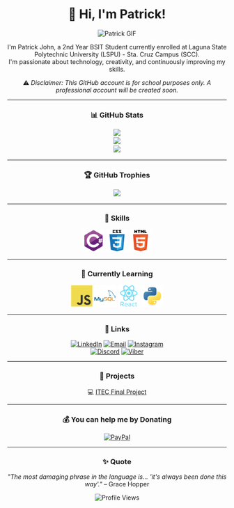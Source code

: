 <div align="center">

<h1> 👋 Hi, I'm Patrick! </h1>

<p>
  <img src="https://i.imgur.com/zUpYJCH.gif" width="100%" height="200" alt="Patrick GIF"/>
</p>

I'm Patrick John, a 2nd Year BSIT Student currently enrolled at Laguna State Polytechnic University (LSPU) - Sta. Cruz Campus (SCC).  
I'm passionate about technology, creativity, and continuously improving my skills.  

⚠️ *Disclaimer: This GitHub account is for school purposes only. A professional account will be created soon.*

---

### 📊 **GitHub Stats**
![](https://github-readme-stats.vercel.app/api?username=Snowden199x&theme=dark&hide_border=false&include_all_commits=false&count_private=false)  
![](https://nirzak-streak-stats.vercel.app/?user=Snowden199x&theme=dark&hide_border=false)  
![](https://github-readme-stats.vercel.app/api/top-langs/?username=Snowden199x&theme=dark&hide_border=false&include_all_commits=false&count_private=false&layout=compact)

---

### 🏆 **GitHub Trophies**
![](https://github-profile-trophy.vercel.app/?username=Snowden199x&theme=radical&no-frame=false&no-bg=true&margin-w=4)

---

### 🎯 **Skills**
<p>
  <img src="https://raw.githubusercontent.com/devicons/devicon/master/icons/csharp/csharp-original.svg" width="50"/>
  <img src="https://raw.githubusercontent.com/devicons/devicon/master/icons/css3/css3-original-wordmark.svg" width="50"/>
  <img src="https://raw.githubusercontent.com/devicons/devicon/master/icons/html5/html5-original-wordmark.svg" width="50"/>
</p>

---

### 🌱 **Currently Learning**
<p>
  <img src="https://raw.githubusercontent.com/devicons/devicon/master/icons/javascript/javascript-original.svg" width="50"/>
  <img src="https://raw.githubusercontent.com/devicons/devicon/master/icons/mysql/mysql-original-wordmark.svg" width="50"/>
  <img src="https://raw.githubusercontent.com/devicons/devicon/master/icons/react/react-original-wordmark.svg" width="50"/>
  <img src="https://raw.githubusercontent.com/devicons/devicon/master/icons/python/python-original.svg" width="50"/>
</p>

---

### 🔗 **Links**
[![LinkedIn](https://img.shields.io/badge/linkedin-0A66C2?style=for-the-badge&logo=linkedin&logoColor=white)](https://www.linkedin.com/in/goco-patrick-john-m-b736b8374/)   [![Email](https://img.shields.io/badge/Email-D14836?style=for-the-badge&logo=gmail&logoColor=white)](https://mail.google.com/mail/?view=cm&fs=1&to=goco.pj.bsinfotech@gmail.com)   [![Instagram](https://img.shields.io/badge/Instagram-E4405F?style=for-the-badge&logo=instagram&logoColor=white)](https://www.instagram.com/p__scorp/)  
[![Discord](https://img.shields.io/badge/Discord-5865F2?style=for-the-badge&logo=discord&logoColor=white)](https://discord.com/users/zero_199x) [![Viber](https://img.shields.io/badge/Viber-7360F2?style=for-the-badge&logo=viber&logoColor=white)](https://vb.me/letsChatOnViber)


---

### 📂 **Projects**
💻 [ITEC Final Project](https://github.com/ZieksQ/ITEC_FinalProject)  

---

### 💰 **You can help me by Donating**
[![PayPal](https://img.shields.io/badge/PayPal-00457C?style=for-the-badge&logo=paypal&logoColor=white)](https://paypal.me/goconatics1030)

---

### ✨ **Quote**
*"The most damaging phrase in the language is... 'it's always been done this way'."* – Grace Hopper  

![Profile Views](https://komarev.com/ghpvc/?username=Snowden199x&color=green&style=flat-square)

</div>
